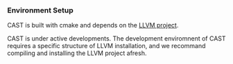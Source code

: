 ### Environment Setup

CAST is built with cmake and depends on the [LLVM project](https://github.com/llvm/llvm-project).

CAST is under active developments. The development enviromnent of CAST requires a specific structure of LLVM installation, and we recommand compiling and installing the LLVM project afresh.



